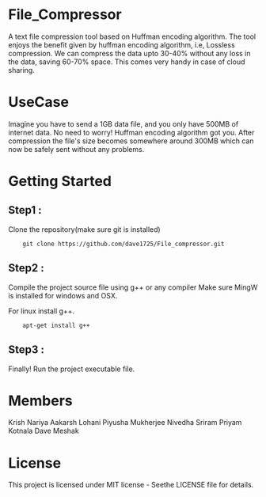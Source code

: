 # File_Compressor
A text file compression tool based on Huffman encoding algorithm. The tool enjoys the benefit given by huffman encoding algorithm, i.e, Lossless compression.
We can compress the data upto 30-40% without any loss in the data, saving 60-70% space. This comes very handy in case of cloud sharing. 
# UseCase
Imagine you have to send a 1GB data file, and you only have 500MB of internet data. No need to worry! Huffman encoding algorithm got you. After compression the file's size becomes somewhere around 300MB which can now be safely sent without any problems.
# Getting Started
## Step1 : 
Clone the repository(make sure git is installed)

        git clone https://github.com/dave1725/File_compressor.git

## Step2 : 
Compile the project source file using g++ or any compiler
Make sure MingW is installed for windows and OSX.

For linux install g++.
        
        apt-get install g++
        
## Step3 : 
Finally! Run the project executable file.

# Members
Krish Nariya
Aakarsh Lohani
Piyusha Mukherjee
Nivedha Sriram
Priyam Kotnala
Dave Meshak

# License
This project is licensed under MIT license - Seethe LICENSE file for details.



